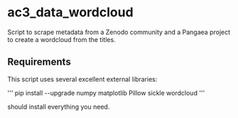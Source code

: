 # ac3_data_wordcloud
Script to scrape metadata from a Zenodo community and a Pangaea project to create a wordcloud from the titles.

## Requirements
This script uses several excellent external libraries:

'''
pip install --upgrade numpy matplotlib Pillow sickle wordcloud 
'''

should install everything you need.
